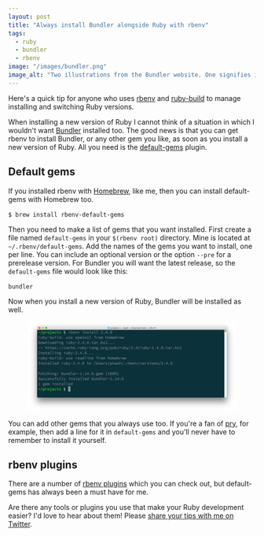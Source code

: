```yaml
---
layout: post
title: "Always install Bundler alongside Ruby with rbenv"
tags:
  - ruby
  - bundler
  - rbenv
image: "/images/bundler.png"
image_alt: "Two illustrations from the Bundler website. One signifies installing Ruby and the other Bundler itself."
---
```


Here's a quick tip for anyone who uses [rbenv](https://github.com/rbenv/rbenv) and [ruby-build](https://github.com/rbenv/ruby-build) to manage installing and switching Ruby versions.

When installing a new version of Ruby I cannot think of a situation in which I wouldn't want [Bundler](http://bundler.io/) installed too. The good news is that you can get rbenv to install Bundler, or any other gem you like, as soon as you install a new version of Ruby. All you need is the [default-gems](https://github.com/rbenv/rbenv-default-gems) plugin.

## Default gems

If you installed rbenv with [Homebrew](https://brew.sh/), like me, then you can install default-gems with Homebrew too.

```bash
$ brew install rbenv-default-gems
```

Then you need to make a list of gems that you want installed. First create a file named `default-gems` in your `$(rbenv root)` directory. Mine is located at `~/.rbenv/default-gems`. Add the names of the gems you want to install, one per line. You can include an optional version or the option `--pre` for a prerelease version. For Bundler you will want the latest release, so the `default-gems` file would look like this:

```
bundler
```

Now when you install a new version of Ruby, Bundler will be installed as well.

<figure class="post-image post-image-outside">
  <img src="/images/install_ruby_bundler.png" alt="A terminal window shows the result of running `rbenv install 2.4.0`. Not only is Ruby 2.4.0 installed, but so is the latest version of Bundler.">
</figure>

You can add other gems that you always use too. If you're a fan of [pry](http://pryrepl.org/), for example, then add a line for it in `default-gems` and you'll never have to remember to install it yourself.

## rbenv plugins

There are a number of [rbenv plugins](https://github.com/rbenv/rbenv/wiki/Plugins) which you can check out, but default-gems has always been a must have for me.

Are there any tools or plugins you use that make your Ruby development easier? I'd love to hear about them! Please [share your tips with me on Twitter](https://twitter.com).
